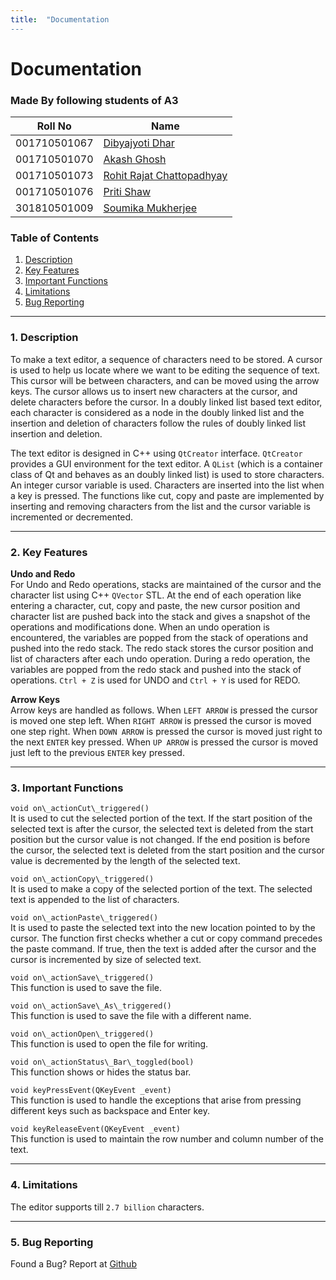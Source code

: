 ```yaml
---
title:  "Documentation
---
```

# Documentation

### Made By following students of A3

| Roll No | Name|
| -------- | -------- |
| 001710501067| [Dibyajyoti Dhar](https://github.com/djdhar) |
| 001710501070| [Akash Ghosh](https://github.com/Akash-Ghosh-123) |
| 001710501073| [Rohit Rajat Chattopadhyay](https://rohit.chattopadhyay.me) |
| 001710501076| [Priti Shaw](https://github.com/pritishaw) |
| 301810501009| [Soumika Mukherjee](https://github.com/soumiDeb) |


### Table of Contents
1. [Description](#1-description)
2. [Key Features](#2-key-features)
3. [Important Functions](#3-important-functions)  
4. [Limitations](#4-limitations)
5. [Bug Reporting](#5-bug-reporting)

---
### 1. Description  
To make a text editor, a sequence of characters need to be stored. A cursor is used to help us locate where we want to be editing the sequence of text. This cursor will be between characters, and can be moved using the arrow keys. The cursor allows us to insert new characters at the cursor, and delete characters before the cursor. In a doubly linked list based text editor, each character is considered as a node in the doubly linked list and the insertion and deletion of characters follow the rules of doubly linked list insertion and deletion.

The text editor is designed in C++ using `QtCreator` interface. `QtCreator` provides a GUI environment for the text editor. A `QList` (which is a container class of Qt and behaves as an doubly linked list) is used to store characters. An integer cursor variable is used. Characters are inserted into the list when a key is pressed. The functions like cut, copy and paste are implemented by inserting and removing characters from the list and the cursor variable is incremented or decremented.

---
### 2. Key Features

**Undo and Redo**    
For Undo and Redo operations, stacks are maintained of the cursor and the character list using C++ `QVector` STL. At the end of each operation like entering a character, cut, copy and paste, the new cursor position and character list are pushed back into the stack and gives a snapshot of the operations and modifications done. When an undo operation is encountered, the variables are popped from the stack of operations and pushed into the redo stack. The redo stack stores the cursor position and list of characters after each undo operation. During a redo operation, the variables are popped from the redo stack and pushed into the stack of operations. `Ctrl + Z` is used for UNDO and `Ctrl + Y` is used for REDO.

**Arrow Keys**  
Arrow keys are handled as follows. When `LEFT ARROW` is pressed the cursor is moved one step left. When `RIGHT ARROW` is pressed the cursor is moved one step right. When `DOWN ARROW` is pressed the cursor is moved just right to the next `ENTER` key pressed. When `UP ARROW` is pressed the cursor is moved just left to the previous `ENTER` key pressed.

---
### 3. Important Functions
 
`void on\_actionCut\_triggered()`  
It is used to cut the selected portion of the text. If the start position of the selected text is after the cursor, the selected text is deleted from the start position but the cursor value is not changed. If the end position is before the cursor, the selected text is deleted from the start position and the cursor value is decremented by the length of the selected text.

`void on\_actionCopy\_triggered()`    
It is used to make a copy of the selected portion of the text. The selected text is appended to the list of characters.

`void on\_actionPaste\_triggered()`    
It is used to paste the selected text into the new location pointed to by the cursor. The function first checks whether a cut or copy command precedes the paste command. If true, then the text is added after the cursor and the cursor is incremented by size of selected text.

`void on\_actionSave\_triggered()`    
This function is used to save the file.

`void on\_actionSave\_As\_triggered()`    
This function is used to save the file with a different name.

`void on\_actionOpen\_triggered()`  
This function is used to open the file for writing.

`void on\_actionStatus\_Bar\_toggled(bool)`    
This function shows or hides the status bar.

`void keyPressEvent(QKeyEvent _event)`  
This function is used to handle the exceptions that arise from pressing different keys such as backspace and Enter key.

`void keyReleaseEvent(QKeyEvent _event)`    
This function is used to maintain the row number and column number of the text.

---
### 4. Limitations
The editor supports till `2.7 billion` characters.

---
### 5. Bug Reporting
Found a Bug? Report at [Github](https://github.com/pritishaw/Text-Editor/issues)
